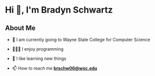 # Hi 👋, I'm Bradyn Schwartz
## About Me

- 🏦 I am currently going to Wayne State College for Computer Science

- 👨🏻‍💻 I enjoy programming

- 🧠 I like learning new things

- 📫 How to reach me **brschw06@wsc.edu**

